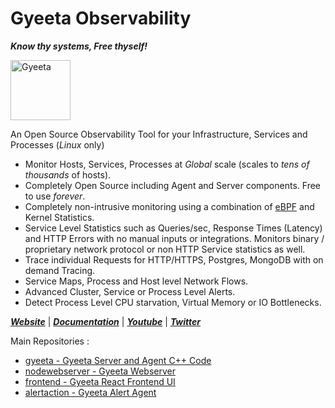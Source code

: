 # Gyeeta Observability 

***Know thy systems, Free thyself!***


<p align="left"><a href="https://gyeeta.io"><img src="https://gyeeta.github.io/img/gyeeta.png" alt="Gyeeta" width="96" /></a></p>


An Open Source Observability Tool for your Infrastructure, Services and Processes (*Linux* only)

-  Monitor Hosts, Services, Processes at *Global* scale (scales to *tens of thousands* of hosts).
-  Completely Open Source including Agent and Server components. Free to use *forever*.
-  Completely non-intrusive monitoring using a combination of [eBPF](https://ebpf.io/) and Kernel Statistics.
-  Service Level Statistics such as Queries/sec, Response Times (Latency) and HTTP Errors with no manual inputs or integrations.
   Monitors binary / proprietary network protocol or non HTTP Service statistics as well.
-  Trace individual Requests for HTTP/HTTPS, Postgres, MongoDB with on demand Tracing.
-  Service Maps, Process and Host level Network Flows.  
-  Advanced Cluster, Service or Process Level Alerts.
-  Detect Process Level CPU starvation, Virtual Memory or IO Bottlenecks. 


[***Website***](https://gyeeta.github.io) | [***Documentation***](https://gyeeta.github.io/docs) | [***Youtube***](https://youtube.com/@gyeeta) | [***Twitter***](https://twitter.com/GyeetaIO) 

Main Repositories :

- [gyeeta - Gyeeta Server and Agent C++ Code](https://github.com/gyeeta/gyeeta)
- [nodewebserver - Gyeeta Webserver](https://github.com/gyeeta/nodewebserver)
- [frontend - Gyeeta React Frontend UI](https://github.com/gyeeta/frontend)
- [alertaction - Gyeeta Alert Agent](https://github.com/gyeeta/alertaction)

